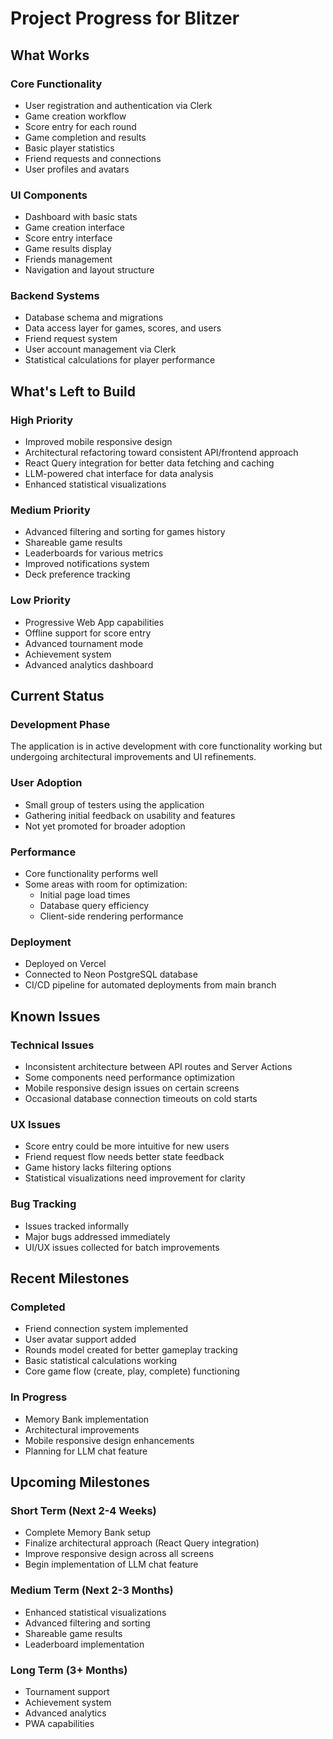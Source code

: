 # Project Progress for Blitzer

## What Works

### Core Functionality

- User registration and authentication via Clerk
- Game creation workflow
- Score entry for each round
- Game completion and results
- Basic player statistics
- Friend requests and connections
- User profiles and avatars

### UI Components

- Dashboard with basic stats
- Game creation interface
- Score entry interface
- Game results display
- Friends management
- Navigation and layout structure

### Backend Systems

- Database schema and migrations
- Data access layer for games, scores, and users
- Friend request system
- User account management via Clerk
- Statistical calculations for player performance

## What's Left to Build

### High Priority

- Improved mobile responsive design
- Architectural refactoring toward consistent API/frontend approach
- React Query integration for better data fetching and caching
- LLM-powered chat interface for data analysis
- Enhanced statistical visualizations

### Medium Priority

- Advanced filtering and sorting for games history
- Shareable game results
- Leaderboards for various metrics
- Improved notifications system
- Deck preference tracking

### Low Priority

- Progressive Web App capabilities
- Offline support for score entry
- Advanced tournament mode
- Achievement system
- Advanced analytics dashboard

## Current Status

### Development Phase

The application is in active development with core functionality working but undergoing architectural improvements and UI refinements.

### User Adoption

- Small group of testers using the application
- Gathering initial feedback on usability and features
- Not yet promoted for broader adoption

### Performance

- Core functionality performs well
- Some areas with room for optimization:
  - Initial page load times
  - Database query efficiency
  - Client-side rendering performance

### Deployment

- Deployed on Vercel
- Connected to Neon PostgreSQL database
- CI/CD pipeline for automated deployments from main branch

## Known Issues

### Technical Issues

- Inconsistent architecture between API routes and Server Actions
- Some components need performance optimization
- Mobile responsive design issues on certain screens
- Occasional database connection timeouts on cold starts

### UX Issues

- Score entry could be more intuitive for new users
- Friend request flow needs better state feedback
- Game history lacks filtering options
- Statistical visualizations need improvement for clarity

### Bug Tracking

- Issues tracked informally
- Major bugs addressed immediately
- UI/UX issues collected for batch improvements

## Recent Milestones

### Completed

- Friend connection system implemented
- User avatar support added
- Rounds model created for better gameplay tracking
- Basic statistical calculations working
- Core game flow (create, play, complete) functioning

### In Progress

- Memory Bank implementation
- Architectural improvements
- Mobile responsive design enhancements
- Planning for LLM chat feature

## Upcoming Milestones

### Short Term (Next 2-4 Weeks)

- Complete Memory Bank setup
- Finalize architectural approach (React Query integration)
- Improve responsive design across all screens
- Begin implementation of LLM chat feature

### Medium Term (Next 2-3 Months)

- Enhanced statistical visualizations
- Advanced filtering and sorting
- Shareable game results
- Leaderboard implementation

### Long Term (3+ Months)

- Tournament support
- Achievement system
- Advanced analytics
- PWA capabilities
